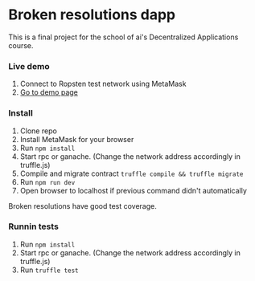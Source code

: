 
# Broken resolutions dapp

This is a final project for the school of ai's Decentralized Applications course.

### Live demo ###
1. Connect to Ropsten test network using MetaMask
2. [Go to demo page](https://s3.eu-central-1.amazonaws.com/broken-resolutions/index.html)


### Install ###
1. Clone repo
2. Install MetaMask for your browser
3. Run `npm install`
4. Start rpc or ganache. (Change the network address accordingly in truffle.js)
5. Compile and migrate contract `truffle compile && truffle migrate`
6. Run `npm run dev`
7. Open browser to localhost if previous command didn't automatically

Broken resolutions have good test coverage.
### Runnin tests ###
1. Run `npm install`
2. Start rpc or ganache. (Change the network address accordingly in truffle.js)
3. Run `truffle test`
